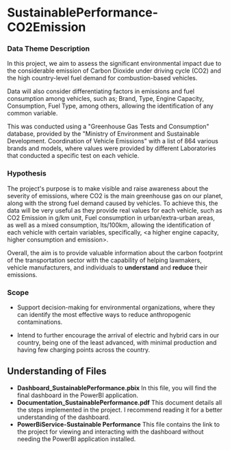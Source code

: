 # SustainablePerformance-CO2Emission

### Data Theme Description
In this project, we aim to assess the significant environmental impact due
to the considerable emission of Carbon Dioxide under driving cycle (CO2) and the high
country-level fuel demand for combustion-based vehicles.

Data will also consider differentiating factors in emissions and
fuel consumption among vehicles, such as; Brand, Type, Engine Capacity,
Consumption, Fuel Type, among others, allowing the identification of any
common variable.

This was conducted using a "Greenhouse Gas Tests and Consumption" database, provided by the "Ministry of Environment and Sustainable
Development. Coordination of Vehicle Emissions" with a list of 864
various brands and models, where values were provided by
different Laboratories that conducted a specific test on each vehicle.

### Hypothesis
The project's purpose is to make visible and raise awareness about the severity of
emissions, where CO2 is the main greenhouse gas on
our planet, along with the strong fuel demand caused by
vehicles. To achieve this, the data will be very useful as they
provide real values for each vehicle, such as CO2 Emission in
g/km unit, Fuel consumption in urban/extra-urban areas,
as well as a mixed consumption, lts/100km, allowing the identification of each vehicle
with certain variables, specifically, <a higher engine capacity, higher
consumption and emission>.

Overall, the aim is to provide valuable information about the carbon footprint
of the transportation sector with the capability of helping lawmakers, vehicle
manufacturers, and individuals to **understand** and **reduce** their emissions.

### Scope
- Support decision-making for environmental organizations, where they can
identify the most effective ways to reduce anthropogenic contaminations.

- Intend to further encourage the arrival of electric and hybrid cars in our
country, being one of the least advanced, with minimal production and having
few charging points across the country.

## Understanding of Files

- **Dashboard_SustainablePerformance.pbix** In this file, you will find the final dashboard in the PowerBI application.
- **Documentation_SustainablePerformance.pdf** This document details all the steps implemented in the project. I recommend reading it for a better understanding of the dashboard.
- **PowerBiService-Sustainable Performance** This file contains the link to the project for viewing and interacting with the dashboard without needing the PowerBI application installed.

